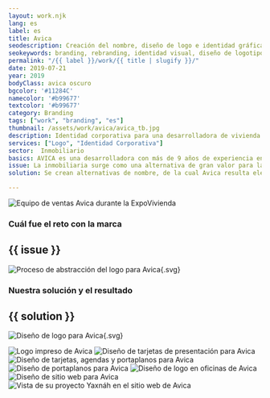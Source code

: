 ```yaml
---
layout: work.njk 
lang: es
label: es
title: Avica
seodescription: Creación del nombre, diseño de logo e identidad gráfica para Avica, un desarrollador inmobiliario en Mérida, enfocado en el mercado de casas residenciales y departamentos.
seokeywords: branding, rebranding, identidad visual, diseño de logotipo, logo, marca para desarrollador inmobiliarios, diseño gráfico, avica, marker, méxico
permalink: "/{{ label }}/work/{{ title | slugify }}/"
date: 2019-07-21
year: 2019
bodyClass: avica oscuro
bgcolor: '#11284C'
namecolor: '#b99677'
textcolor: '#b99677'
category: Branding
tags: ["work", "branding", "es"]
thumbnail: /assets/work/avica/avica_tb.jpg
description: Identidad corporativa para una desarrolladora de vivienda
services: ["Logo", "Identidad Corporativa"]
sector:  Inmobiliario
basics: AVICA es una desarrolladora con más de 9 años de experiencia en el sector inmobiliario. Se especializan en proyectos de vivienda al poniente de la ciudad de Mérida. En años recientes han iniciado proyectos al norte de la capital yucateca, así como en Tulum, Quintana Roo.
issue: La inmobiliaria surge como una alternativa de gran valor para la generación de viviendas para un sector medio, medio bajo. Casas que estuvieran al alcance de un número importante de yucatecos. En el 2013, año de su nacimiento como desarrolladora, inician con nosotros una relación laboral que continua hasta la fecha. En aquel entonces, su principal problema fue la falta de un nombre, un logo y una identidad sólida.
solution: Se crean alternativas de nombre, de la cual Avica resulta elegida por ser una palabra corta, sencilla y memorable. El nombre se compone de una serie de palabras relativas a su oferta "Arquitectura de Viviendas, Ingeniería y Construcción de Ambientes". Posteriormente se crean alternativas de logo. La propuesta ganadora se basa en la lógica de la construcción las capas, los niveles. Cada área y cada proceso debe llevarse a cabo de manera sistémica y ordenada, pues el cierre de una resulta en el inicio de otra. Esto se representa gráficamente con líneas y etapas que se colocan una sobre de otra, hasta dar forma a una casa. El crecimiento se representa con su forma de flecha ascendente.

---
```


![Equipo de ventas Avica durante la ExpoVivienda](/assets/work/avica/avica_expo.jpg)

<div class="column__2">
    <div class="col__left">
        <h3>Cuál fue el reto con la marca</h3>
    </div>
    <div class="col__right">
        <h2>{{ issue }}</h2>
    </div>
</div>

![Proceso de abstracción del logo para Avica](/assets/work/avica/avica_logo_proceso.svg){.svg}

<div class="column__2 work__column__2">
    <div class="col__left">
        <h3>Nuestra solución y el resultado</h3>
    </div>
    <div class="col__right">
        <h2>{{ solution }}</h2>
    </div>
</div>

![Diseño de logo para Avica](/assets/work/avica/avica_logo.svg){.svg}

![Logo impreso de Avica](/assets/work/avica/avica_logo_impreso.jpg)
![Diseño de tarjetas de presentación para Avica](/assets/work/avica/avica_tarjetas.jpg)
![Diseño de tarjetas, agendas y portaplanos para Avica](/assets/work/avica/avica_agendas_tarjetas.jpg)
![Diseño de portaplanos para Avica](/assets/work/avica/avica_portaplanos.jpg)
![Diseño de logo en oficinas de Avica](/assets/work/avica/avica_logo_muro.jpg)
![Diseño de sitio web para Avica](/assets/work/avica/avica_web_ipad.jpg)
![Vista de su proyecto Yaxnáh en el sitio web de Avica](/assets/work/avica/avica_web.jpg)